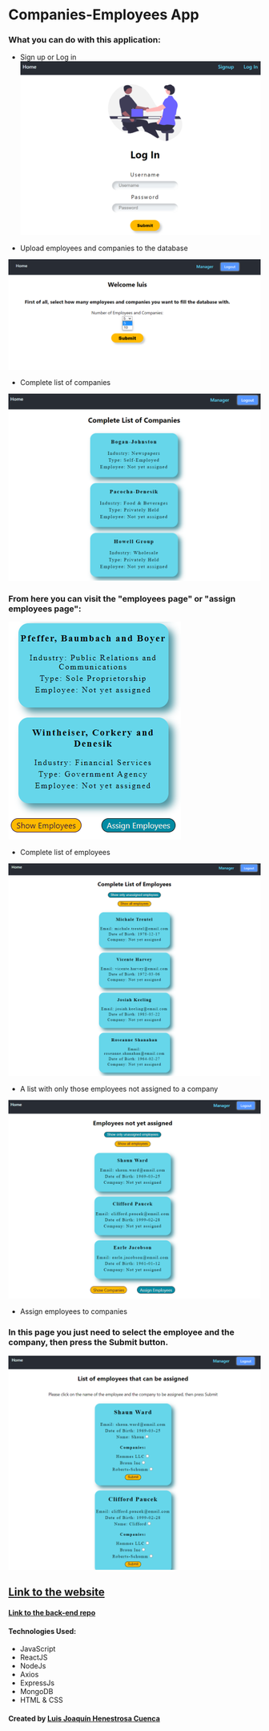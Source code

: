 # Companies-Employees App

### What you can do with this application:

- Sign up or Log in
  ![login](/src/images/readMeImages/login.png)

- Upload employees and companies to the database

![home](/src/images/readMeImages/home.png)

- Complete list of companies

![manager1](/src/images/readMeImages/manager1.png)

### From here you can visit the "employees page" or "assign employees page":

![manager2](/src/images/readMeImages/manager2.png)

- Complete list of employees

![employees1](/src/images/readMeImages/employees1.png)

- A list with only those employees not assigned to a company

![employees2](/src/images/readMeImages/employees2.png)

- Assign employees to companies

### In this page you just need to select the employee and the company, then press the Submit button.

![assign](/src/images/readMeImages/assign.png)

## **[Link to the website](https://companyemployees.netlify.app/)**

#### **[Link to the back-end repo](https://github.com/luisjhc/companyEmployees-server)**

#### Technologies Used:

- JavaScript
- ReactJS
- NodeJs
- Axios
- ExpressJs
- MongoDB
- HTML & CSS

#### Created by [Luis Joaquín Henestrosa Cuenca](https://github.com/luisjhc)
